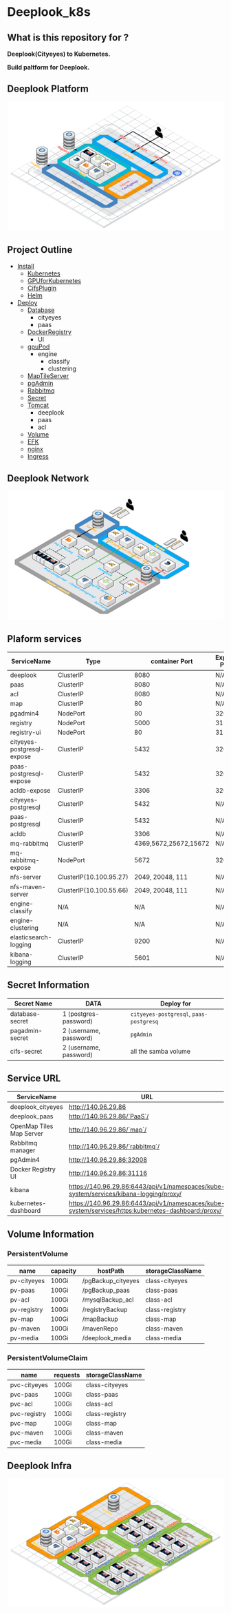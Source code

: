 # Deeplook_k8s

## What is this repository for ?
**Deeplook(Cityeyes) to Kubernetes.**

**Build paltform for Deeplook.**

## Deeplook Platform
![alt text](/Images/Deeplook_k8s.png "Deeplook Platform")

## Project Outline

- [Install](./Install/README.md)
  - [Kubernetes](./Install/Kubernetes.md)
  - [GPUforKubernetes](./Install/GPUforKubernetes.md)
  - [CifsPlugin](./Install/CifsPlugin.md)
  - [Helm](./Install/Helm.md)
- [Deploy](./Deploy/README.md)
  - [Database](./Deploy/Database/README.md)
      - cityeyes
      - paas
  - [DockerRegistry](./Deploy/DockerRegistry/README.md)
      - UI
  - [gpuPod](./Deploy/gpuPod/README.md)
      - engine
          - classify
          - clustering
  - [MapTileServer](./Deploy/MapTileServer/README.md)
  - [pgAdmin](./Deploy/pgAdmin/README.md)
  - [Rabbitmq](./Deploy/rabbitmq/README.md)
  - [Secret](./Deploy/Secret/README.md)
  - [Tomcat](./Deploy/Tomcat/README.md)
      - deeplook
      - paas
      - acl
  - [Volume](./Deploy/Volume/README.md)
  - [EFK](./Deploy/EFK/README.md)
  - [nginx](./Deploy/nginx/README.md)
  - [Ingress](./Deploy/Ingress/README.md)

## Deeplook Network
![alt text](/Images/Cluster_network.png "Deeplook Network")

## Plaform services
|ServiceName|Type|container Port|Expose Port|Node label|namespaces|
|-|-|-|-|-|-|
|deeplook|ClusterIP|8080|N/A|`machine:storage`|`default`|
|paas|ClusterIP|8080|N/A|`machine:storage`|`default`|
|acl|ClusterIP|8080|N/A|`machine:storage`|`default`|
|map|ClusterIP|80|N/A|`machine:storage`|`default`|
|pgadmin4|NodePort|80|32008||`default`|
|registry|NodePort|5000|31115|`machine:storage`|`default`|
|registry-ui|NodePort|80|31116||`default`|
|cityeyes-postgresql-expose|ClusterIP|5432|32006||`default`|
|paas-postgresql-expose|ClusterIP|5432|32004||`default`|
|acldb-expose|ClusterIP|3306|32004||`default`|
|cityeyes-postgresql|ClusterIP|5432|N/A|`machine:storage`|`default`|
|paas-postgresql|ClusterIP|5432|N/A|`machine:storage`|`default`|
|acldb|ClusterIP|3306|N/A|`machine:storage`|`default`|
|mq-rabbitmq|ClusterIP|4369,5672,25672,15672|N/A||`default`|
|mq-rabbitmq-expose|NodePort|5672|32007||`default`|
|nfs-server|ClusterIP(10.100.95.27)|2049, 20048, 111|N/A|`machine:storage`|`default`|
|nfs-maven-server|ClusterIP(10.100.55.66)|2049, 20048, 111|N/A|`machine:storage`|`default`|
|engine-classify|N/A|N/A|N/A|`gpu:1080ti`, `machine:gpu`|`default`|
|engine-clustering|N/A|N/A|N/A|`gpu:1080ti`, `machine:gpu`|`default`|
|elasticsearch-logging|ClusterIP|9200|N/A||`kube-system`|
|kibana-logging|ClusterIP|5601|N/A||`kube-system`|

## Secret Information
|Secret Name|DATA|Deploy for|
|-|-|-|
|database-secret|1 (postgres-password)|`cityeyes-postgresql`, `paas-postgresq`|
|pagadmin-secret|2 (username, password)|`pgAdmin`|
|cifs-secret|2 (username, password)|all the samba volume|

## Service URL
|ServiceName|URL|
|-|-|
|deeplook_cityeyes|http://140.96.29.86|
|deeplook_paas|http://140.96.29.86/`PaaS`/|
|OpenMap Tiles Map Server|http://140.96.29.86/`map`/|
|Rabbitmq manager|http://140.96.29.86/`rabbitmq`/|
|pgAdmin4|http://140.96.29.86:32008|
|Docker Registry UI|http://140.96.29.86:31116|
|kibana|https://140.96.29.86:6443/api/v1/namespaces/kube-system/services/kibana-logging/proxy/|
|kubernetes-dashboard|https://140.96.29.86:6443/api/v1/namespaces/kube-system/services/https:kubernetes-dashboard:/proxy/|


## Volume Information

### PersistentVolume
|name|capacity|hostPath|storageClassName|
|-|-|-|-|
|pv-cityeyes|100Gi|/pgBackup_cityeyes|class-cityeyes|
|pv-paas|100Gi|/pgBackup_paas|class-paas|
|pv-acl|100Gi|/mysqlBackup_acl|class-acl|
|pv-registry|100Gi|/registryBackup|class-registry|
|pv-map|100Gi|/mapBackup|class-map|
|pv-maven|100Gi|/mavenRepo|class-maven|
|pv-media|100Gi|/deeplook_media|class-media|

### PersistentVolumeClaim

|name|requests|storageClassName|
|-|-|-|
|pvc-cityeyes|100Gi|class-cityeyes|
|pvc-paas|100Gi|class-paas|
|pvc-acl|100Gi|class-acl|
|pvc-registry|100Gi|class-registry|
|pvc-map|100Gi|class-map|
|pvc-maven|100Gi|class-maven|
|pvc-media|100Gi|class-media|

## Deeplook Infra
![alt text](/Images/Deeplook_infra2.png "Deeplook Infra")